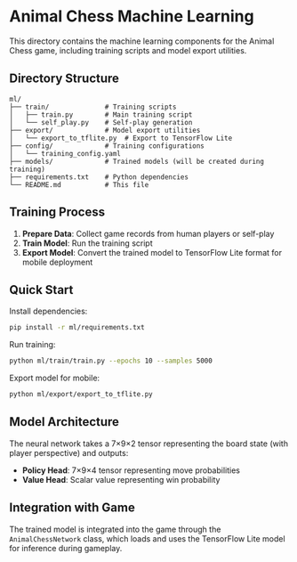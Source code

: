 # Animal Chess Machine Learning

This directory contains the machine learning components for the Animal Chess game, including training scripts and model export utilities.

## Directory Structure

```
ml/
├── train/              # Training scripts
│   ├── train.py        # Main training script
│   └── self_play.py    # Self-play generation
├── export/             # Model export utilities
│   └── export_to_tflite.py  # Export to TensorFlow Lite
├── config/             # Training configurations
│   └── training_config.yaml
├── models/             # Trained models (will be created during training)
├── requirements.txt    # Python dependencies
└── README.md           # This file
```

## Training Process

1. **Prepare Data**: Collect game records from human players or self-play
2. **Train Model**: Run the training script
3. **Export Model**: Convert the trained model to TensorFlow Lite format for mobile deployment

## Quick Start

Install dependencies:
```bash
pip install -r ml/requirements.txt
```

Run training:
```bash
python ml/train/train.py --epochs 10 --samples 5000
```

Export model for mobile:
```bash
python ml/export/export_to_tflite.py
```

## Model Architecture

The neural network takes a 7×9×2 tensor representing the board state (with player perspective) and outputs:
- **Policy Head**: 7×9×4 tensor representing move probabilities
- **Value Head**: Scalar value representing win probability

## Integration with Game

The trained model is integrated into the game through the `AnimalChessNetwork` class, which loads and uses the TensorFlow Lite model for inference during gameplay.
